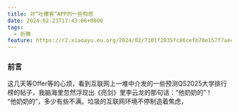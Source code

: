 ```yaml
---
title: 对“吐槽客”APP的一些构想
date: 2024-02-23T17:43:06+0800
tags:
  - 折腾
feature: https://r2.xiaoayu.eu.org/2024/02/7101f2035fc86cefb70e157f7aee13a6.webp
---
```

### 前言
这几天等Offer等的心烦，看到互联网上一堆中介发的一些预测QS2025大学排行榜的帖子，我脑海里忽然浮现出《亮剑》里李云龙的那句话：“他奶奶的”！  
“他奶奶的”，多少有些不满。垃圾的互联网环境不停制造着焦虑，






























































